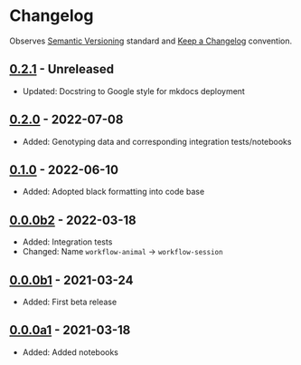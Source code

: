 # Changelog

Observes [Semantic Versioning](https://semver.org/spec/v2.0.0.html) standard and [Keep a Changelog](https://keepachangelog.com/en/1.0.0/) convention.

## [0.2.1] - Unreleased
- Updated: Docstring to Google style for mkdocs deployment

## [0.2.0] - 2022-07-08
- Added: Genotyping data and corresponding integration tests/notebooks


## [0.1.0] - 2022-06-10
- Added: Adopted black formatting into code base

 
## [0.0.0b2] - 2022-03-18 
- Added: Integration tests
- Changed: Name `workflow-animal` -> `workflow-session`


## [0.0.0b1] - 2021-03-24
- Added: First beta release


## [0.0.0a1] - 2021-03-18
- Added: Added notebooks

[0.2.1]: https://github.com/datajoint/workflow-session/releases/tag/0.2.1
[0.2.0]: https://github.com/datajoint/workflow-session/releases/tag/0.2.0
[0.1.0]: https://github.com/datajoint/workflow-session/releases/tag/0.1.0
[0.0.0b2]: https://github.com/datajoint/workflow-session/tree/f91012c2391355d0b612757d55c15988636d0b9c
[0.0.0b1]: https://github.com/datajoint/workflow-session/tree/f6d6a3353aae83ca13ff9fcc536017eb34c18f90
[0.0.0a1]: https://github.com/datajoint/workflow-session/tree/0d3d3c970056ff4c243d17cf4f738f48268d80ad